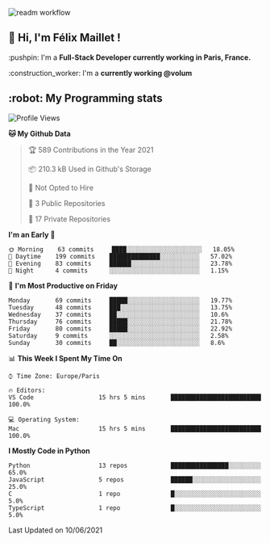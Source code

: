 ![readm workflow](https://github.com/fmaillet24/fmaillet24/actions/workflows/main.yml/badge.svg)

<h2>👋 Hi, I'm Félix Maillet !</h2>

<p>:pushpin: I'm a <strong>Full-Stack Developer currently working in Paris, France.</strong></p>
<p>:construction_worker: I'm a <strong>currently working @volum</strong></p>

<h2>:robot: My Programming stats</h2>

<!--START_SECTION:waka-->
![Profile Views](http://img.shields.io/badge/Profile%20Views-0-blue)

**🐱 My Github Data** 

> 🏆 589 Contributions in the Year 2021
 > 
> 📦 210.3 kB Used in Github's Storage 
 > 
> 🚫 Not Opted to Hire
 > 
> 📜 3 Public Repositories 
 > 
> 🔑 17 Private Repositories  
 > 
**I'm an Early 🐤** 

```text
🌞 Morning    63 commits     ████░░░░░░░░░░░░░░░░░░░░░   18.05% 
🌆 Daytime    199 commits    ██████████████░░░░░░░░░░░   57.02% 
🌃 Evening    83 commits     ██████░░░░░░░░░░░░░░░░░░░   23.78% 
🌙 Night      4 commits      ░░░░░░░░░░░░░░░░░░░░░░░░░   1.15%

```
📅 **I'm Most Productive on Friday** 

```text
Monday       69 commits     █████░░░░░░░░░░░░░░░░░░░░   19.77% 
Tuesday      48 commits     ███░░░░░░░░░░░░░░░░░░░░░░   13.75% 
Wednesday    37 commits     ██░░░░░░░░░░░░░░░░░░░░░░░   10.6% 
Thursday     76 commits     █████░░░░░░░░░░░░░░░░░░░░   21.78% 
Friday       80 commits     █████░░░░░░░░░░░░░░░░░░░░   22.92% 
Saturday     9 commits      ░░░░░░░░░░░░░░░░░░░░░░░░░   2.58% 
Sunday       30 commits     ██░░░░░░░░░░░░░░░░░░░░░░░   8.6%

```


📊 **This Week I Spent My Time On** 

```text
⌚︎ Time Zone: Europe/Paris

🔥 Editors: 
VS Code                  15 hrs 5 mins       █████████████████████████   100.0%

💻 Operating System: 
Mac                      15 hrs 5 mins       █████████████████████████   100.0%

```

**I Mostly Code in Python** 

```text
Python                   13 repos            ████████████████░░░░░░░░░   65.0% 
JavaScript               5 repos             ██████░░░░░░░░░░░░░░░░░░░   25.0% 
C                        1 repo              █░░░░░░░░░░░░░░░░░░░░░░░░   5.0% 
TypeScript               1 repo              █░░░░░░░░░░░░░░░░░░░░░░░░   5.0%

```



 Last Updated on 10/06/2021
<!--END_SECTION:waka-->
